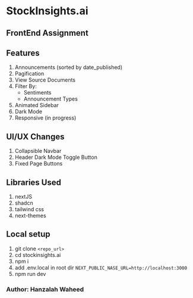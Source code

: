 # StockInsights.ai
## FrontEnd Assignment

## Features
1. Announcements (sorted by date_published)
2. Pagification
3. View Source Documents
4. Filter By:
    - Sentiments
    - Announcement Types
5. Animated Sidebar
6. Dark Mode
7. Responsive (in progress)

## UI/UX Changes
1. Collapsible Navbar
2. Header Dark Mode Toggle Button 
3. Fixed Page Buttons 

## Libraries Used
1. nextJS
2. shadcn
3. tailwind css
4. next-themes

## Local setup
1. git clone `<repo_url>`
2. cd stockinsights.ai
3. npm i
4. add .env.local in root dir 
``` NEXT_PUBLIC_NASE_URL=http://localhost:3000 ```
5. npm run dev

### Author: Hanzalah Waheed